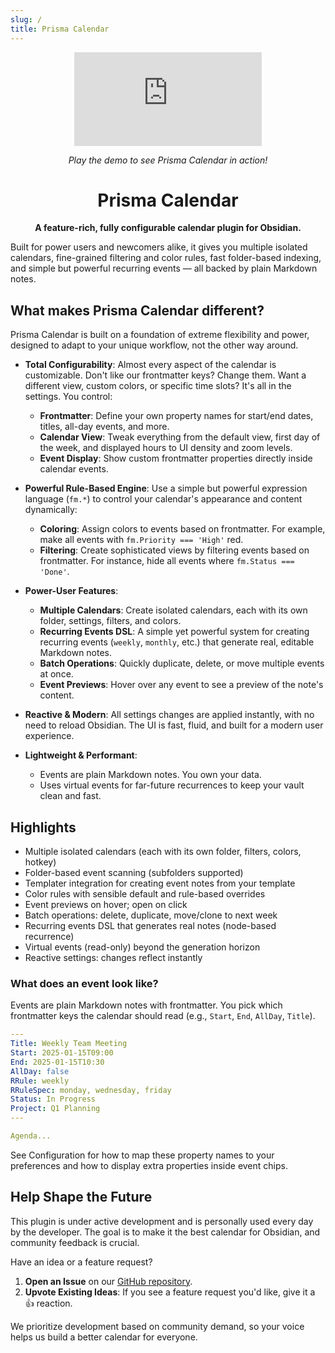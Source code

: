```yaml
---
slug: /
title: Prisma Calendar
---
```


<div align="center">

<div className="video-container" style={{"textAlign": "center", "marginBottom": "1em"}}>
  <iframe
    style={{"width":"100%", "aspectRatio": "16/9"}}
    src="https://www.youtube.com/embed/JjZmNJkQlnc"
    title="YouTube video player"
    frameBorder="0"
    allow="accelerometer; autoplay; clipboard-write; encrypted-media; gyroscope; picture-in-picture"
    allowFullScreen>
  </iframe>
  <p><em>Play the demo to see Prisma Calendar in action!</em></p>
</div>

# Prisma Calendar

**A feature-rich, fully configurable calendar plugin for Obsidian.**

</div>

Built for power users and newcomers alike, it gives you multiple isolated calendars, fine-grained filtering and color rules, fast folder-based indexing, and simple but powerful recurring events — all backed by plain Markdown notes.

## What makes Prisma Calendar different?

Prisma Calendar is built on a foundation of extreme flexibility and power, designed to adapt to your unique workflow, not the other way around.

-   **Total Configurability**: Almost every aspect of the calendar is customizable. Don't like our frontmatter keys? Change them. Want a different view, custom colors, or specific time slots? It's all in the settings. You control:
    -   **Frontmatter**: Define your own property names for start/end dates, titles, all-day events, and more.
    -   **Calendar View**: Tweak everything from the default view, first day of the week, and displayed hours to UI density and zoom levels.
    -   **Event Display**: Show custom frontmatter properties directly inside calendar events.

-   **Powerful Rule-Based Engine**: Use a simple but powerful expression language (`fm.*`) to control your calendar's appearance and content dynamically:
    -   **Coloring**: Assign colors to events based on frontmatter. For example, make all events with `fm.Priority === 'High'` red.
    -   **Filtering**: Create sophisticated views by filtering events based on frontmatter. For instance, hide all events where `fm.Status === 'Done'`.

-   **Power-User Features**:
    -   **Multiple Calendars**: Create isolated calendars, each with its own folder, settings, filters, and colors.
    -   **Recurring Events DSL**: A simple yet powerful system for creating recurring events (`weekly`, `monthly`, etc.) that generate real, editable Markdown notes.
    -   **Batch Operations**: Quickly duplicate, delete, or move multiple events at once.
    -   **Event Previews**: Hover over any event to see a preview of the note's content.

-   **Reactive & Modern**: All settings changes are applied instantly, with no need to reload Obsidian. The UI is fast, fluid, and built for a modern user experience.

-   **Lightweight & Performant**:
    -   Events are plain Markdown notes. You own your data.
    -   Uses virtual events for far-future recurrences to keep your vault clean and fast.

## Highlights

- Multiple isolated calendars (each with its own folder, filters, colors, hotkey)
- Folder-based event scanning (subfolders supported)
- Templater integration for creating event notes from your template
- Color rules with sensible default and rule-based overrides
- Event previews on hover; open on click
- Batch operations: delete, duplicate, move/clone to next week
- Recurring events DSL that generates real notes (node-based recurrence)
- Virtual events (read-only) beyond the generation horizon
- Reactive settings: changes reflect instantly

### What does an event look like?

Events are plain Markdown notes with frontmatter. You pick which frontmatter keys the calendar should read (e.g., `Start`, `End`, `AllDay`, `Title`).

```yaml
---
Title: Weekly Team Meeting
Start: 2025-01-15T09:00
End: 2025-01-15T10:30
AllDay: false
RRule: weekly
RRuleSpec: monday, wednesday, friday
Status: In Progress
Project: Q1 Planning
---

Agenda...
```

See Configuration for how to map these property names to your preferences and how to display extra properties inside event chips.

## Help Shape the Future

This plugin is under active development and is personally used every day by the developer. The goal is to make it the best calendar for Obsidian, and community feedback is crucial.

Have an idea or a feature request?
1.  **Open an Issue** on our [GitHub repository](https://github.com/Real1tyy/Prisma-Calendar/issues).
2.  **Upvote Existing Ideas**: If you see a feature request you'd like, give it a 👍 reaction.

We prioritize development based on community demand, so your voice helps us build a better calendar for everyone.

